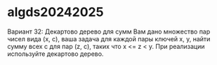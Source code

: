 
# algds20242025
Вариант 32: Декартово дерево для сумм
Вам дано множество пар чисел вида (x, c), ваша задача для каждой пары ключей x, y, найти сумму всех с
для пар (z, c), таких что x <= z < y. При реализации используйте декартово дерево.